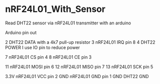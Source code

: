 # nRF24L01_With_Sensor
Read DHT22 sensor via nRF24L01 transmitter with an arduino 

Arduino pin out
  
   2  DHT22 DATA with a 4k7 pull-up resistor
   3  nRF24L01 IRQ pin 8
   4  DHT22 POWER  I use IO pin to reduce power
   
   7  nRF24L01 CS pin 4
   8  nRF24L01 CE pin 3
   
   11 nRF24L01 MOSI pin 6
   12 nRF24L01 MISO pin 7
   13 nRF24L01 SCK  pin 5
   
   3.3V nRF24L01 VCC pin 2
   GND  nRF24L01 GND pin 1
   GND  DHT22 GND
